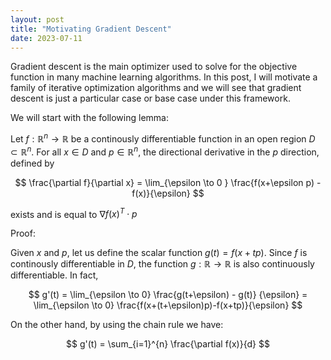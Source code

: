 ```yaml
---
layout: post
title: "Motivating Gradient Descent"
date: 2023-07-11
---
```


Gradient descent is the main optimizer used to solve for the objective function in many machine learning algorithms. In this post,
I will motivate a family of iterative optimization algorithms and we will see that gradient descent is just a  particular case or base case under this framework.

We will start with the following lemma:

Let $f: \mathbb{R}^{n} \rightarrow \mathbb{R}$ be a continously differentiable function in an open region $D \subset \mathbb{R}^{n}$. For all $x \in D$ and $p \in \mathbb{R}^{n}$,
the directional derivative in the $p$ direction, defined by 

$$
  \frac{\partial f}{\partial x} = \lim_{\epsilon \to 0 } \frac{f(x+\epsilon p) - f(x)}{\epsilon} 
$$

exists and is equal to $\nabla f(x)^T \cdot p$

Proof:

Given $x$ and $p$, let us define the scalar function $g(t) = f(x+tp)$. Since $f$ is continously differentiable in $D$, the function $g: \mathbb{R} \rightarrow \mathbb{R}$ is also 
continuously differentiable. In fact,

$$
g'(t) = \lim_{\epsilon \to 0} \frac{g(t+\epsilon) - g(t)} {\epsilon} = \lim_{\epsilon \to 0} \frac{f(x+(t+\epsilon)p)-f(x+tp)}{\epsilon} 
$$

On the other hand, by using the chain rule we have:

$$
g'(t) = \sum_{i=1}^{n} \frac{\partial f(x)}{d}
$$
